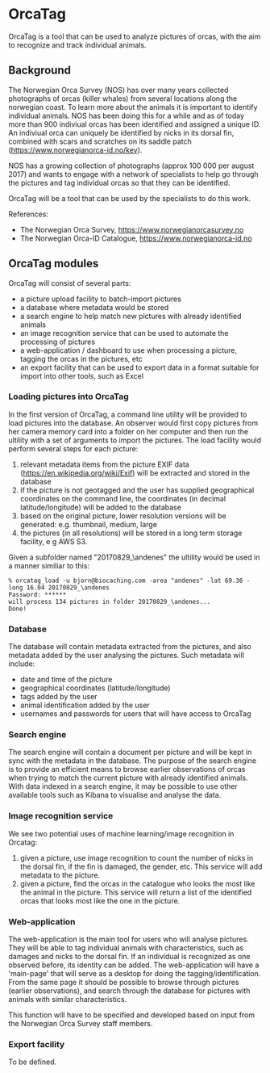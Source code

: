 # OrcaTag
OrcaTag is a tool that can be used to analyze pictures of orcas, with the aim to recognize and track individual animals.

## Background

The Norwegian Orca Survey (NOS) has over many years collected photographs of orcas (killer whales) from several locations along the norwegian coast. To learn more about the animals it is important to identify individual animals. NOS has been doing this for a while and as of today more than 900 indiviual orcas has been identified and assigned a unique ID.
An indiviual orca can uniquely be identified by nicks in its dorsal fin, combined with scars and scratches on its saddle patch (https://www.norwegianorca-id.no/key).

NOS has a growing collection of photographs (approx 100 000 per august 2017) and wants to engage with a network of specialists to help go through the pictures and tag individual orcas so that they can be identified. 

OrcaTag will be a tool that can be used by the specialists to do this work.

References: 

* The Norwegian Orca Survey, https://www.norwegianorcasurvey.no
* The Norwegian Orca-ID Catalogue, https://www.norwegianorca-id.no

## OrcaTag modules

OrcaTag will consist of several parts: 

* a picture upload facility to batch-import pictures
* a database where metadata would be stored
* a search engine to help match new pictures with already identified animals
* an image recognition service that can be used to automate the processing of pictures
* a web-application / dashboard to use when processing a picture, tagging the orcas in the pictures, etc
* an export facility that can be used to export data in a format suitable for import into other tools, such as Excel

### Loading pictures into OrcaTag

In the first version of OrcaTag, a command line utility will be provided to load pictures into the database. An observer would first copy pictures from her camera memory card into a folder on her computer and then run the ultility with a set of arguments to import the pictures. The load facility would perform several steps for each picture: 

1. relevant metadata items from the picture EXIF data (https://en.wikipedia.org/wiki/Exif) will be extracted and stored in the database
1. if the picture is not geotagged and the user has supplied geographical coordinates on the command line, the coordinates (in decimal latitude/longitude) will be added to the database
1. based on the original picture, lower resolution versions will be generated: e.g. thumbnail, medium, large
1. the pictures (in all resolutions) will be stored in a long term storage facility, e g AWS S3.

Given a subfolder named "20170829_\andenes" the ultility would be used in a manner similiar to this: 

    % orcatag_load -u bjorn@biocaching.com -area "andenes" -lat 69.36 -long 16.04 20170829_\andenes
    Password: ******
    will process 134 pictures in folder 20170829_\andenes...
    Done!

### Database
The database will contain metadata extracted from the pictures, and also metadata added by the user analysing the pictures. Such metadata will include: 

* date and time of the picture
* geographical coordinates (latitude/longitude)
* tags added by the user
* animal identification added by the user
* usernames and passwords for users that will have access to OrcaTag

### Search engine
The search engine will contain a document per picture and will be kept in sync with the metadata in the database. The purpose of the search engine is to provide an efficient means to browse earlier observations of orcas when trying to match the current picture with already identified animals.
With data indexed in a search engine, it may be possible to use other available tools such as Kibana to visualise and analyse the data.

### Image recognition service
We see two potential uses of machine learning/image recognition in Orcatag: 
1) given a picture, use image recognition to count the number of nicks in the dorsal fin, if the fin is damaged, the gender, etc. This service will add metadata to the picture. 
2) given a picture, find the orcas in the catalogue who looks the most like the animal in the picture. This service will return a list of the identified orcas that looks most like the one in the picture.

### Web-application
The web-application is the main tool for users who will analyse pictures. They will be able to tag individual animals with characteristics, such as damages and nicks to the dorsal fin. If an individual is recognized as one observed before, its identity can be added. The web-application will have a 'main-page' that will serve as a desktop for doing the tagging/identification. From the same page it should be possible to browse through pictures (earlier observations), and search through the database for pictures with animals with similar characteristics.

This function will have to be specified and developed based on input from the Norwegian Orca Survey staff members.

### Export facility
To be defined.


